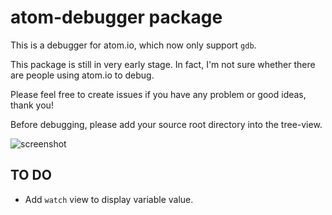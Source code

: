 # atom-debugger package

This is a debugger for atom.io, which now only support `gdb`.

This package is still in very early stage. In fact, I'm not sure whether there are people using atom.io to debug.

Please feel free to create issues if you have any problem or good ideas, thank you!

Before debugging, please add your source root directory into the tree-view.

![screenshot](https://raw.githubusercontent.com/xndcn/atom-debugger/master/screenshot.png?raw=true)


## TO DO

* Add `watch` view to display variable value.
